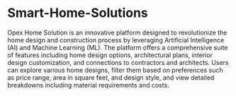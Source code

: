 # Smart-Home-Solutions

Opex Home Solution is an innovative platform designed to revolutionize the home design and construction process by leveraging Artificial Intelligence (AI) and Machine Learning (ML). The platform offers a comprehensive suite of features including home design options, architectural plans, interior design customization, and connections to contractors and
architects. Users can explore various home designs, filter them based on preferences such as price range, area in square feet, and design style, and view detailed breakdowns including material requirements and costs.
